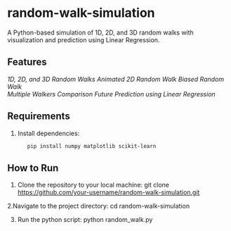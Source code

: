 # random-walk-simulation
A Python-based simulation of 1D, 2D, and 3D random walks with visualization and prediction using Linear Regression.

## Features  
*1D, 2D, and 3D Random Walks*
*Animated 2D Random Walk*
*Biased Random Walk*  
*Multiple Walkers Comparison* 
*Future Prediction using Linear Regression*  

## Requirements  
1. Install dependencies:  
   ```sh
      pip install numpy matplotlib scikit-learn

## How to Run
1. Clone the repository to your local machine:
   git clone https://github.com/your-username/random-walk-simulation.git

2.Navigate to the project directory:
   cd random-walk-simulation

3. Run the python script:
   python random_walk.py
